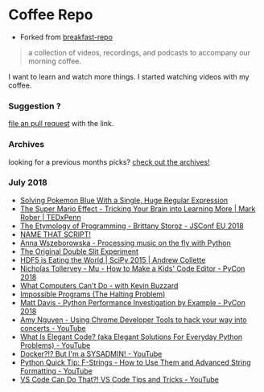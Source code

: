 # Coffee Repo #

* Forked from [breakfast-repo](https://github.com/ashleygwilliams/breakfast-repo)

> a collection of videos, recordings, and podcasts to accompany our morning coffee.

I want to learn and watch more things. I started watching videos with my coffee.

### Suggestion ?

[file an pull request](https://github.com/christopher-burke/coffee-repo/pulls) with the link.

### Archives

looking for a previous months picks? [check out the archives!](https://github.com/christopher-burke/coffee-repo/tree/coffee-repo/archives/)

### July 2018

* [Solving Pokemon Blue With a Single, Huge Regular Expression](https://youtu.be/Q2g9d29UIzk)
* [The Super Mario Effect - Tricking Your Brain into Learning More | Mark Rober | TEDxPenn](https://youtu.be/9vJRopau0g0)
* [The Etymology of Programming - Brittany Storoz - JSConf EU 2018](https://youtu.be/2KTK2qD4-gs)
* [NAME THAT SCRIPT!](https://youtu.be/PVDJL6fT14U)
* [Anna Wszeborowska - Processing music on the fly with Python](https://youtu.be/at2NppqIZok)
* [The Original Double Slit Experiment](https://youtu.be/Iuv6hY6zsd0)
* [HDF5 is Eating the World | SciPy 2015 | Andrew Collette](https://youtu.be/nddj5OA8LJo)
* [Nicholas Tollervey - Mu - How to Make a Kids' Code Editor - PyCon 2018](https://youtu.be/T5IAf5vGGSk)
* [What Computers Can't Do - with Kevin Buzzard](https://youtu.be/jQPb7DRMoZY)
* [Impossible Programs (The Halting Problem)](https://youtu.be/wGLQiHXHWNk)
* [Matt Davis - Python Performance Investigation by Example - PyCon 2018](https://youtu.be/yrRqNzJTBjk)
* [Amy Nguyen - Using Chrome Developer Tools to hack your way into concerts - YouTube](https://youtu.be/tXssxJgIHbs)
* [What Is Elegant Code? (aka Elegant Solutions For Everyday Python Problems) - YouTube](https://youtu.be/SlI9eOfxJJc)
* [Docker?!? But I'm a SYSADMIN! - YouTube](https://youtu.be/s9nuPlukp8k)
* [Python Quick Tip: F-Strings - How to Use Them and Advanced String Formatting - YouTube](https://youtu.be/nghuHvKLhJA)
* [VS Code Can Do That?! VS Code Tips and Tricks - YouTube](https://youtu.be/x5GzCohd4eo)
